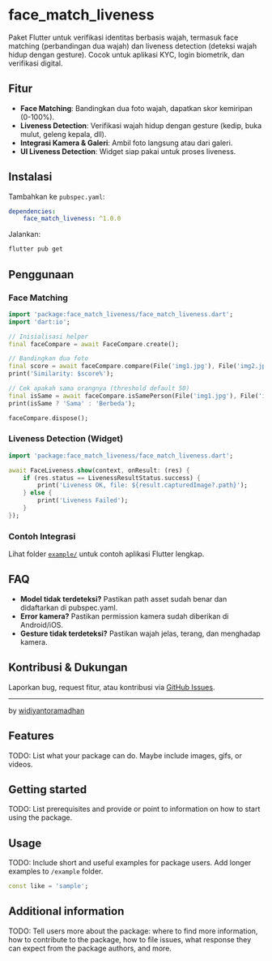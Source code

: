 # face_match_liveness

Paket Flutter untuk verifikasi identitas berbasis wajah, termasuk face matching (perbandingan dua wajah) dan liveness detection (deteksi wajah hidup dengan gesture). Cocok untuk aplikasi KYC, login biometrik, dan verifikasi digital.

## Fitur

- **Face Matching**: Bandingkan dua foto wajah, dapatkan skor kemiripan (0-100%).
- **Liveness Detection**: Verifikasi wajah hidup dengan gesture (kedip, buka mulut, geleng kepala, dll).
- **Integrasi Kamera & Galeri**: Ambil foto langsung atau dari galeri.
- **UI Liveness Detection**: Widget siap pakai untuk proses liveness.

## Instalasi

Tambahkan ke `pubspec.yaml`:

```yaml
dependencies:
	face_match_liveness: ^1.0.0
```

Jalankan:

```sh
flutter pub get
```

## Penggunaan

### Face Matching

```dart
import 'package:face_match_liveness/face_match_liveness.dart';
import 'dart:io';

// Inisialisasi helper
final faceCompare = await FaceCompare.create();

// Bandingkan dua foto
final score = await faceCompare.compare(File('img1.jpg'), File('img2.jpg'));
print('Similarity: $score%');

// Cek apakah sama orangnya (threshold default 50)
final isSame = await faceCompare.isSamePerson(File('img1.jpg'), File('img2.jpg'));
print(isSame ? 'Sama' : 'Berbeda');

faceCompare.dispose();
```

### Liveness Detection (Widget)

```dart
import 'package:face_match_liveness/face_match_liveness.dart';

await FaceLiveness.show(context, onResult: (res) {
    if (res.status == LivenessResultStatus.success) {
        print('Liveness OK, file: ${result.capturedImage?.path}');
    } else {
        print('Liveness Failed');
    }
});
```

### Contoh Integrasi

Lihat folder [`example/`](example/) untuk contoh aplikasi Flutter lengkap.

## FAQ

- **Model tidak terdeteksi?** Pastikan path asset sudah benar dan didaftarkan di pubspec.yaml.
- **Error kamera?** Pastikan permission kamera sudah diberikan di Android/iOS.
- **Gesture tidak terdeteksi?** Pastikan wajah jelas, terang, dan menghadap kamera.

## Kontribusi & Dukungan

Laporkan bug, request fitur, atau kontribusi via [GitHub Issues](https://github.com/widiramadhan/face_match_liveness/issues).

---
by [widiyantoramadhan](https://github.com/widiramadhan)

## Features

TODO: List what your package can do. Maybe include images, gifs, or videos.

## Getting started

TODO: List prerequisites and provide or point to information on how to
start using the package.

## Usage

TODO: Include short and useful examples for package users. Add longer examples
to `/example` folder. 

```dart
const like = 'sample';
```

## Additional information

TODO: Tell users more about the package: where to find more information, how to 
contribute to the package, how to file issues, what response they can expect 
from the package authors, and more.
